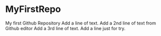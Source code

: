 # MyFirstRepo
My first Github Repository
Add a line of text.
Add a 2nd line of text from Github editor
Add a 3rd line of text.
Add a line just for try.